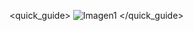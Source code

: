 <quick_guide>
![Imagen1](http://static.energysistem.com/images/manuals/42430/55e70cd378410.jpg)
</quick_guide>

